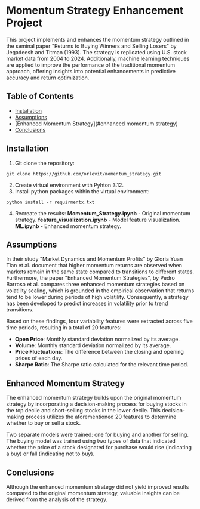# Momentum Strategy Enhancement Project

This project implements and enhances the momentum strategy outlined in the seminal paper "Returns to Buying Winners and Selling Losers" by Jegadeesh and Titman (1993). The strategy is replicated using U.S. stock market data from 2004 to 2024. Additionally, machine learning techniques are applied to improve the performance of the traditional momentum approach, offering insights into potential enhancements in predictive accuracy and return optimization.


## Table of Contents
- [Installation](#installation)
- [Assumptions](#assumptions)
- [Enhanced Momentum Strategy](#enhanced momentum strategy)
- [Conclusions](#conclusions)


## Installation
1. Git clone the repository:
```
git clone https://github.com/orlevit/momentum_strategy.git
```
2. Create virtual environment with Pyhton 3.12.
3. Install python packages within the virtual environment:
```
python install -r requirmentx.txt
```
4. Recreate the results:
**Momentum_Strategy.ipynb** - Original momentum strategy.
**feature_visualization.ipynb** - Model feature visualization.
**ML.ipynb** - Enhanced momentum strategy.

## Assumptions

In their study "Market Dynamics and Momentum Profits" by Gloria Yuan Tian et al. document that higher momentum returns are observed when markets remain in the same state compared to transitions to different states. Furthermore, the paper "Enhanced Momentum Strategies",  by Pedro Barroso et al. compares three enhanced momentum strategies based on volatility scaling, which is grounded in the empirical observation that returns tend to be lower during periods of high volatility. Consequently, a strategy has been developed to predict increases in volatility prior to trend transitions.

Based on these findings, four variability features were extracted across five time periods, resulting in a total of 20 features:

- **Open Price**: Monthly standard deviation normalized by its average.
- **Volume**: Monthly standard deviation normalized by its average.
- **Price Fluctuations**: The difference between the closing and opening prices of each day.
- **Sharpe Ratio**: The Sharpe ratio calculated for the relevant time period.

## Enhanced Momentum Strategy

The enhanced momentum strategy builds upon the original momentum strategy by incorporating a decision-making process for buying stocks in the top decile and short-selling stocks in the lower decile. This decision-making process utilizes the aforementioned 20 features to determine whether to buy or sell a stock. 

Two separate models were trained: one for buying and another for selling. The buying model was trained using two types of data that indicated whether the price of a stock designated for purchase would rise (indicating a buy) or fall (indicating not to buy).

## Conclusions

Although the enhanced momentum strategy did not yield improved results compared to the original momentum strategy, valuable insights can be derived from the analysis of the strategy.
